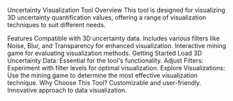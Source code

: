 Uncertainty Visualization Tool
Overview
This tool is designed for visualizing 3D uncertainty quantification values, offering a range of visualization techniques to suit different needs.

Features
Compatible with 3D uncertainty data.
Includes various filters like Noise, Blur, and Transparency for enhanced visualization.
Interactive mining game for evaluating visualization methods.
Getting Started
Load 3D Uncertainty Data: Essential for the tool's functionality.
Adjust Filters: Experiment with filter levels for optimal visualization.
Explore Visualizations: Use the mining game to determine the most effective visualization technique.
Why Choose This Tool?
Customizable and user-friendly.
Innovative approach to data visualization.
